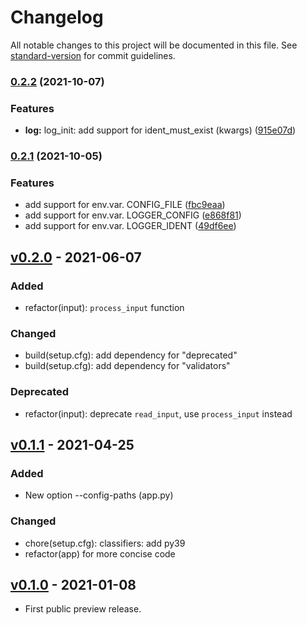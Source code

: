 # Changelog

All notable changes to this project will be documented in this file. See [standard-version](https://github.com/conventional-changelog/standard-version) for commit guidelines.

### [0.2.2](https://github.com/guendto/jomiel-kore/compare/v0.2.1...v0.2.2) (2021-10-07)


### Features

* **log:** log_init: add support for ident_must_exist (kwargs) ([915e07d](https://github.com/guendto/jomiel-kore/commit/915e07d3570ffd73118bc2ed8932165c177baf2a))

### [0.2.1](https://github.com/guendto/jomiel-kore/compare/v0.2.0...v0.2.1) (2021-10-05)


### Features

* add support for env.var. CONFIG_FILE ([fbc9eaa](https://github.com/guendto/jomiel-kore/commit/fbc9eaabd95cfc8063b2ac6ef4f173fb4a3fc0f8))
* add support for env.var. LOGGER_CONFIG ([e868f81](https://github.com/guendto/jomiel-kore/commit/e868f818a6f92d8389f3b07bbad0779815242453))
* add support for env.var. LOGGER_IDENT ([49df6ee](https://github.com/guendto/jomiel-kore/commit/49df6ee58ef8f6090c8f7dade7d81026cdc6f0df))

## [v0.2.0] - 2021-06-07

### Added

* refactor(input): `process_input` function

### Changed

* build(setup.cfg): add dependency for "deprecated"
* build(setup.cfg): add dependency for "validators"

### Deprecated

* refactor(input): deprecate `read_input`, use `process_input` instead

## [v0.1.1] - 2021-04-25

### Added

* New option --config-paths (app.py)

### Changed

* chore(setup.cfg): classifiers: add py39
* refactor(app) for more concise code

## [v0.1.0] - 2021-01-08

* First public preview release.

[v0.2.0]: https://github.com/guendto/jomiel-kore/compare/v0.1.1..v0.2.0
[v0.1.1]: https://github.com/guendto/jomiel-kore/compare/v0.1.0..v0.1.1
[v0.1.0]: https://github.com/guendto/jomiel-kore/releases/tag/v0.1.0
